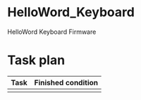 # HelloWord_Keyboard
HelloWord Keyboard Firmware
# Task plan
|Task|Finished condition|
|---|---|
|||
